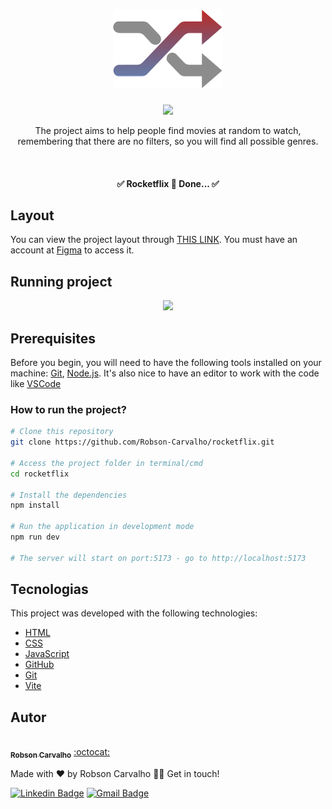 <h1 align="center">
  <img src="https://raw.githubusercontent.com/Robson-Carvalho/rocketflix/2465e36dd5cb058c4dc1b37757f1103157dc63cc/public/favicon.svg" />
</h1>

<p align="center">
  <a href="https://rocketflix-zeta.vercel.app/">
    <img src="http://img.shields.io/static/v1?laabel=STATUS&message=In%20Production&color=102d71&style=for-the-badge"/>
  </a>
</p>

<p align="center">The project aims to help people find movies at random to watch, remembering that there are no filters, so you will find all possible genres.</p>



<br>
<h4 align="center"> 
	✅  Rocketflix 🚀 Done...  ✅
</h4>


## Layout

You can view the project layout through [THIS LINK](https://www.figma.com/file/bg7TBvzvEQzCTNLpbECyy6/DD-%2F-Rocketflix-(Copy)?node-id=3%3A2&t=QEoQM9NIGyr7yprq-0). You must have an account at [Figma](https://figma.com) to access it.


## Running project

<p align="center">
  <img src="https://github.com/Robson-Carvalho/rocketflix/blob/main/images/v%C3%ADdeo%20curto%20da%20Rocketflix.gif" />
</p>

## Prerequisites

Before you begin, you will need to have the following tools installed on your machine:
[Git](https://git-scm.com), [Node.js](https://nodejs.org/en/).
It's also nice to have an editor to work with the code like [VSCode](https://code.visualstudio.com/)

### How to run the project?

```bash
# Clone this repository
git clone https://github.com/Robson-Carvalho/rocketflix.git

# Access the project folder in terminal/cmd
cd rocketflix 

# Install the dependencies
npm install

# Run the application in development mode
npm run dev

# The server will start on port:5173 - go to http://localhost:5173
```

## Tecnologias

This project was developed with the following technologies:

- [HTML](https://developer.mozilla.org/pt-BR/docs/Web/HTML)
- [CSS](https://developer.mozilla.org/pt-BR/docs/Web/css)
- [JavaScript](https://developer.mozilla.org/pt-BR/docs/Web/javascript)
- [GitHub](https://github.com/)
- [Git](https://git-scm.com/)
- [Vite](https://vitejs.dev/)


## Autor
<a href="https://github.com/Robson-Carvalho">
 <img style="border-radius="50px; src="https://avatars.githubusercontent.com/u/82351564?v=4" width="100px;" alt=""/>
 <br />
 <sub><b>Robson Carvalho</b></sub></a> <a href="https://github.com/Robson-Carvalho" title="GitHub">:octocat:</a>


Made with ❤️ by Robson Carvalho 👋🏽 Get in touch!

[![Linkedin Badge](https://img.shields.io/badge/-Robson-blue?style=flat-square&logo=Linkedin&logoColor=white&link=https://www.linkedin.com/in/devrobson/)](https://www.linkedin.com/in/devrobson/)
[![Gmail Badge](https://img.shields.io/badge/-robson73904@gmail.com-c14438?style=flat-square&logo=Gmail&logoColor=white&link=mailto:robson73904@gmail.com)](mailto:robson73904@gmail.com)
